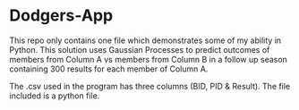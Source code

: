 # Dodgers-App

This repo only contains one file which demonstrates some of my ability in Python. This solution uses Gaussian Processes to predict outcomes of members from Column A vs members from Column B in a follow up season containing 300 results for each member of Column A.



The .csv used in the program has three columns (BID, PID & Result). The file included is a python file. 
